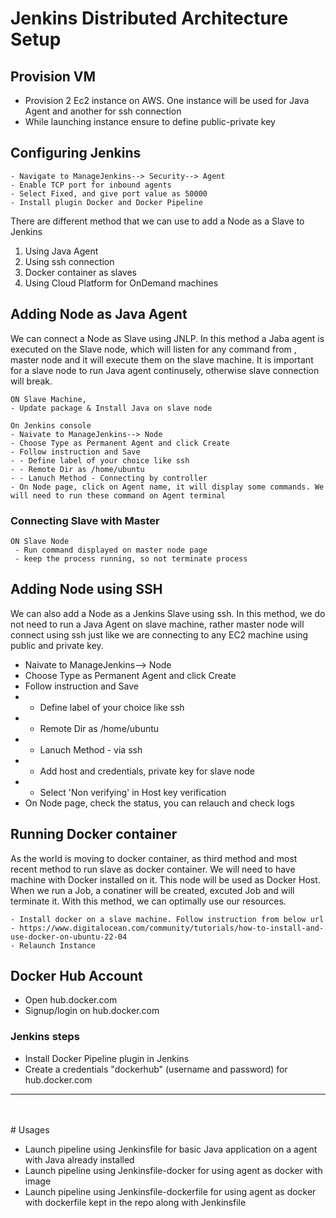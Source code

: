 # Jenkins Distributed Architecture Setup

## Provision VM

- Provision 2 Ec2 instance on AWS. One instance will be used for Java Agent and another for ssh connection
- While launching instance ensure to define public-private key



## Configuring Jenkins
```
- Navigate to ManageJenkins--> Security--> Agent
- Enable TCP port for inbound agents
- Select Fixed, and give port value as 50000
- Install plugin Docker and Docker Pipeline
```

There are different method that we can use to add a Node as a Slave to Jenkins
1. Using Java Agent
2. Using ssh connection
3. Docker container as slaves
4. Using Cloud Platform for OnDemand machines


## Adding Node as Java Agent
We can connect a Node as Slave using JNLP. In this method a Jaba agent is executed on the Slave node, which will listen for any command from 
, master node and it will execute them on the slave machine.
It is important for a slave node to run Java agent continusely, otherwise slave connection will break.

```
ON Slave Machine,
- Update package & Install Java on slave node
```

```
On Jenkins console
- Naivate to ManageJenkins--> Node
- Choose Type as Permanent Agent and click Create
- Follow instruction and Save 
- - Define label of your choice like ssh
- - Remote Dir as /home/ubuntu
- - Lanuch Method - Connecting by controller
- On Node page, click on Agent name, it will display some commands. We will need to run these command on Agent terminal
```
 ### Connecting Slave with Master
 ```
ON Slave Node
  - Run command displayed on master node page
  - keep the process running, so not terminate process
```


## Adding Node using SSH
We can also add a Node as a Jenkins Slave using ssh. In this method, we do not need to run a Java Agent on slave machine, rather master node will
connect using ssh just like we are connecting to any EC2 machine using public and private key. 

- Naivate to ManageJenkins--> Node
- Choose Type as Permanent Agent and click Create
- Follow instruction and Save 
- - Define label of your choice like ssh
- - Remote Dir as /home/ubuntu
- - Lanuch Method - via ssh
- - Add host and credentials, private key for slave node
- - Select 'Non verifying' in Host key verification
- On Node page, check the status, you can relauch and check logs


## Running Docker container
As the world is moving to docker container, as third method and most recent method to run slave as docker container. We will need to have machine
with Docker installed on it. This node will be used as Docker Host. When we run a Job, a conatiner will be created, excuted Job and will terminate it.
With this method, we can optimally use our resources.
```
- Install docker on a slave machine. Follow instruction from below url
- https://www.digitalocean.com/community/tutorials/how-to-install-and-use-docker-on-ubuntu-22-04
- Relaunch Instance
```
## Docker Hub Account
- Open hub.docker.com
- Signup/login on hub.docker.com

### Jenkins steps
- Install Docker Pipeline plugin in Jenkins
- Create a credentials "dockerhub" (username and password) for hub.docker.com

----

<br>
<br>
# Usages

- Launch pipeline using Jenkinsfile for basic Java application on a agent with Java already installed
- Launch pipeline using Jenkinsfile-docker for using agent as docker with image
- Launch pipeline using Jenkinsfile-dockerfile for using agent as docker with dockerfile kept in the repo along with Jenkinsfile
